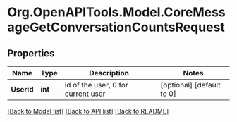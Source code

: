 # Org.OpenAPITools.Model.CoreMessageGetConversationCountsRequest

## Properties

Name | Type | Description | Notes
------------ | ------------- | ------------- | -------------
**Userid** | **int** | id of the user, 0 for current user | [optional] [default to 0]

[[Back to Model list]](../README.md#documentation-for-models) [[Back to API list]](../README.md#documentation-for-api-endpoints) [[Back to README]](../README.md)

